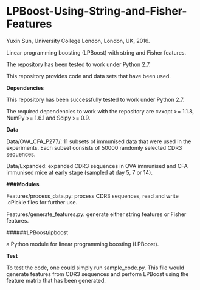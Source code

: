 # LPBoost-Using-String-and-Fisher-Features

Yuxin Sun, University College London, London, UK, 2016.

Linear programming boosting (LPBoost) with string and Fisher features.

The repository has been tested to work under Python 2.7.

This repository provides code and data sets that have been used.

**Dependencies**

This repository has been successfully tested to work under Python 2.7.

The required dependencies to work with the repository are cvxopt >= 1.1.8, NumPy >= 1.6.1 and Scipy >= 0.9.

**Data**

Data/OVA_CFA_P277/: 11 subsets of immunised data that were used in the experiments. Each subset consists of 50000 randomly selected CDR3 sequences.

Data/Expanded: expanded CDR3 sequences in OVA immunised and CFA immunised mice at early stage (sampled at day 5, 7 or 14).

**###Modules**

Features/process_data.py: process CDR3 sequences, read and write .cPickle files for further use.

Features/generate_features.py: generate either string features or Fisher features.

######LPBoost/lpboost

a Python module for linear programming boosting (LPBoost).

**Test**

To test the code, one could simply run sample_code.py. This file would generate features from CDR3 sequences and perform LPBoost using the feature matrix that has been generated.
